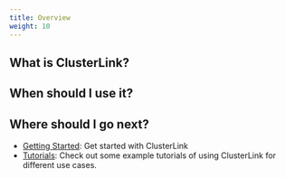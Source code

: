 ```yaml
---
title: Overview
weight: 10
---
```



## What is ClusterLink?

<!-- Introduce your project, including what it does or lets you do, why you would use it, and its primary goal (and how it achieves it). This should be similar to your README description, though you can go into a little more detail here if you want. -->

## When should I use it?

<!-- Help your user know if your project will help them. Useful information can include: 

* **What is it good for?**: What types of problems does ClusterLink solve? What are the benefits of using it?

* **What is it not good for?**: For example, point out situations that might intuitively seem suited for your project, but aren't for some reason. Also mention known limitations, scaling issues, or anything else that might let your users know if the project is not for them.

* **What is it *not yet* good for?**: Highlight any useful features that are coming soon.
-->

## Where should I go next?

* [Getting Started](/docs/getting-started/): Get started with ClusterLink
* [Tutorials](/docs/tutorials/): Check out some example tutorials of using ClusterLink for different use cases.
